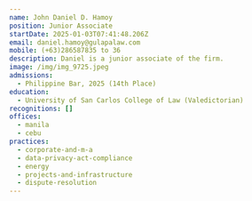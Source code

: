```yaml
---
name: John Daniel D. Hamoy
position: Junior Associate
startDate: 2025-01-03T07:41:48.206Z
email: daniel.hamoy@gulapalaw.com
mobile: (+63)286587835 to 36
description: D﻿aniel is a junior associate of the firm.
image: /img/img_9725.jpeg
admissions:
  - Philippine Bar, 2025 (14th Place)
education:
  - University of San Carlos College of Law (Valedictorian)
recognitions: []
offices:
  - manila
  - cebu
practices:
  - corporate-and-m-a
  - data-privacy-act-compliance
  - energy
  - projects-and-infrastructure
  - dispute-resolution
---
```

